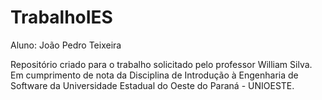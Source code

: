 # TrabalhoIES

Aluno: João Pedro Teixeira

Repositório criado para o trabalho solicitado pelo 
professor William Silva. Em cumprimento de nota da 
Disciplina de Introdução à Engenharia de Software da 
Universidade Estadual do Oeste do Paraná - UNIOESTE.
